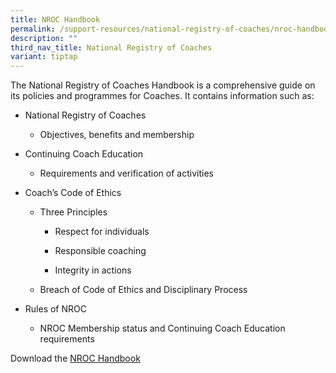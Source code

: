 ```yaml
---
title: NROC Handbook
permalink: /support-resources/national-registry-of-coaches/nroc-handbook/
description: ""
third_nav_title: National Registry of Coaches
variant: tiptap
---
```

<p>The National Registry of Coaches Handbook is a comprehensive guide on
its policies and programmes for Coaches. It contains information such as:</p>
<ul>
<li>
<p>National Registry of Coaches</p>
<ul data-tight="true" class="tight">
<li>
<p>Objectives, benefits and membership</p>
</li>
</ul>
</li>
<li>
<p>Continuing Coach Education</p>
<ul data-tight="true" class="tight">
<li>
<p>Requirements and verification of activities</p>
</li>
</ul>
</li>
<li>
<p>Coach’s Code of Ethics</p>
<ul data-tight="true" class="tight">
<li>
<p>Three Principles</p>
<ul data-tight="true" class="tight">
<li>
<p>Respect for individuals</p>
</li>
<li>
<p>Responsible coaching</p>
</li>
<li>
<p>Integrity in actions</p>
</li>
</ul>
</li>
<li>
<p>Breach of Code of Ethics and Disciplinary Process</p>
</li>
</ul>
</li>
<li>
<p>Rules of NROC</p>
<ul data-tight="true" class="tight">
<li>
<p>NROC Membership status and Continuing Coach Education requirements</p>
</li>
</ul>
</li>
</ul>
<p>Download the <a href="/files/Support/National%20Registry%20of%20Coaches/nroc%20handbook%2020230505.pdf" rel="noopener noreferrer nofollow" target="_blank">NROC Handbook</a>
</p>